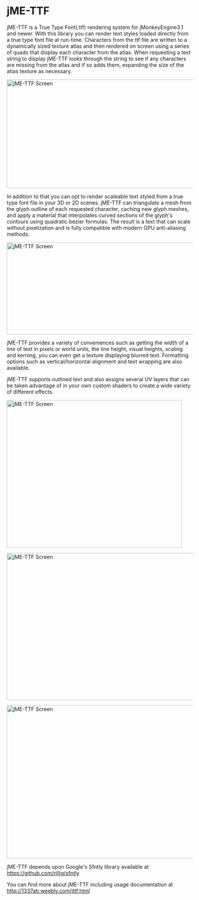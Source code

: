 jME-TTF
==================

jME-TTF is a True Type Font(.ttf) rendering system for jMonkeyEngine3.1 and newer. With this library you can render text styles loaded directly from a true type font file at run-time. Characters from the ttf file are written to a dynamically sized texture atlas and then rendered on screen using a series of quads that display each character from the atlas. When requesting a text string to display jME-TTF looks through the string to see if any characters are missing from the atlas and if so adds them, expanding the size of the atlas texture as necessary.

[<img 
src="https://dl.dropboxusercontent.com/s/ldrg036040dx3g4/c5855071bc96733bcb4db72b98356deed0003d2f.png?dl=0"
 alt="jME-TTF Screen" width="567" height="294">](https://dl.dropboxusercontent.com/s/ldrg036040dx3g4/c5855071bc96733bcb4db72b98356deed0003d2f.png?dl=0)

In addition to that you can opt to render scaleable text styled from a true type font file in your 3D or 2D scenes. jME-TTF can triangulate a mesh from the glyph outline of each requested character, caching new glyph meshes, and apply a material that interpolates curved sections of the glyph's contours using quadratic bezier formulas. The result is a text that can scale without pixelization and is fully compatible with modern GPU anti-aliasing methods.

[<img 
src="https://dl.dropboxusercontent.com/s/wmgamqzxx5ky4s6/Screenshot_2017_11_17_17.png?dl=0"
 alt="jME-TTF Screen" width="567" height="249">](https://dl.dropboxusercontent.com/s/wmgamqzxx5ky4s6/Screenshot_2017_11_17_17.png?dl=0)

jME-TTF provides a variety of conveniences such as getting the width of a line of text in pixels or world units, the line height, visual heights, scaling and kerning, you can even get a texture displaying blurred text. Formatting options such as vertical/horizontal alignment and text wrapping are also available.

jME-TTF supports outlined text and also assigns several UV layers that can be taken advantage of in your own custom shaders to create a wide variety of different effects.

[<img 
src="https://dl.dropboxusercontent.com/s/oav8rjtu4aebxer/707ad177d0efb01352a00e8a81be9cf6b3b876ef.png?dl=0"
 alt="jME-TTF Screen" width="474" height="400">](https://dl.dropboxusercontent.com/s/oav8rjtu4aebxer/707ad177d0efb01352a00e8a81be9cf6b3b876ef.png?dl=0)

[<img 
src="https://dl.dropboxusercontent.com/s/puy6ebbxc2p5p0i/6983fb0efd926ecd68d1ad2220f557549e37a2c2.png?dl=0"
 alt="jME-TTF Screen" width="696" height="398">](https://dl.dropboxusercontent.com/s/puy6ebbxc2p5p0i/6983fb0efd926ecd68d1ad2220f557549e37a2c2.png?dl=0)

[<img 
src="https://dl.dropboxusercontent.com/s/fydn0y11xxckxp2/1693b179e6b26b076e9748f69eaa010188ae23b9.png?dl=0"
 alt="jME-TTF Screen" width="695" height="415">](https://dl.dropboxusercontent.com/s/fydn0y11xxckxp2/1693b179e6b26b076e9748f69eaa010188ae23b9.png?dl=0)

jME-TTF depends upon Google's Sfntly library available at https://github.com/rillig/sfntly

You can find more about jME-TTF including usage documentation at http://1337atr.weebly.com/jttf.html
